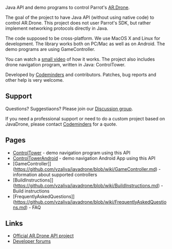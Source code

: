 Java API and demo programs to control Parrot's [AR.Drone](http://ardrone.parrot.com/).

The goal of the project to have Java API (without using native code) to control AR.Drone. This project does not user Parrot's SDK, but rather implement networking protocols directly in Java.

The code supposed to be cross-platform. We use MacOS X and Linux for development. The library works both on PC/Mac as well as on Android. The demo programs are using GameController.

You can watch a [small video](http://www.youtube.com/watch?v=J0CsKlIfquo) of how it works.
The project also includes drone navigation program, written in Java: ControlTower.

Developed by [Codeminders](http://www.codeminders.com/) and contributors.
Patches, bug reports and other help is very welcome.


## Support ##

Questions? Suggestiaons? Please join our [Discussion group](http://groups.google.com/group/javadrone).

If you need a professional support or need to do a custom project based on JavaDrone,
please contact [Codeminders](http://www.codeminders.com/) for a quote.


## Pages ##
  * [ControlTower](https://github.com/vzaliva/javadrone/blob/wiki/ControlTower.md) - demo navigation program using this API
  * [ControlTowerAndroid](https://github.com/vzaliva/javadrone/blob/wiki/ControlTowerAndroid.md) - demo navigation Android App using this API
  * [GameController]](https://github.com/vzaliva/javadrone/blob/wiki/GameController.md) - information about supported controllers
  * [BuildInstructions]](https://github.com/vzaliva/javadrone/blob/wiki/BuildInstructions.md) - Build instructions
  * [FrequentlyAskedQuestions]](https://github.com/vzaliva/javadrone/blob/wiki/FrequentlyAskedQuestions.md) - FAQ

## Links ##
  * [Official AR.Drone API project](https://projects.ardrone.org/projects/show/ardrone-api)
  * [Developer forums](https://projects.ardrone.org/projects/ardrone-api/boards)
